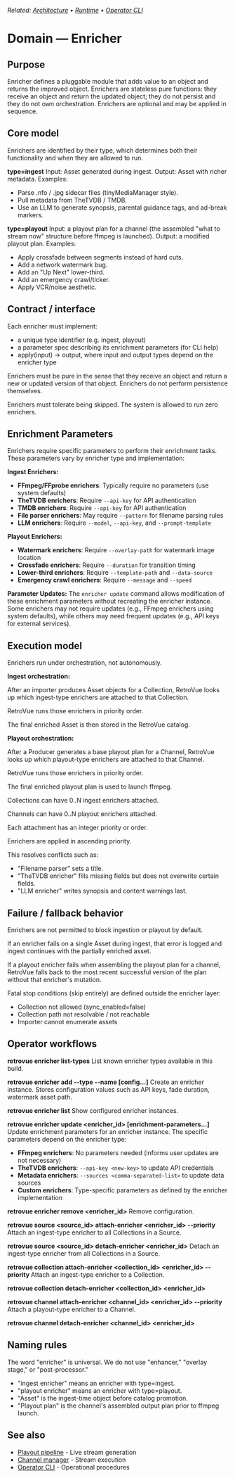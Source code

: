_Related: [Architecture](../architecture/ArchitectureOverview.md) • [Runtime](../runtime/ChannelManager.md) • [Operator CLI](../operator/CLI.md)_

# Domain — Enricher

## Purpose

Enricher defines a pluggable module that adds value to an object and returns the improved object. Enrichers are stateless pure functions: they receive an object and return the updated object; they do not persist and they do not own orchestration. Enrichers are optional and may be applied in sequence.

## Core model

Enrichers are identified by their type, which determines both their functionality and when they are allowed to run.

**type=ingest**
Input: Asset generated during ingest.
Output: Asset with richer metadata.
Examples:

- Parse .nfo / .jpg sidecar files (tinyMediaManager style).
- Pull metadata from TheTVDB / TMDB.
- Use an LLM to generate synopsis, parental guidance tags, and ad-break markers.

**type=playout**
Input: a playout plan for a channel (the assembled "what to stream now" structure before ffmpeg is launched).
Output: a modified playout plan.
Examples:

- Apply crossfade between segments instead of hard cuts.
- Add a network watermark bug.
- Add an "Up Next" lower-third.
- Add an emergency crawl/ticker.
- Apply VCR/noise aesthetic.

## Contract / interface

Each enricher must implement:

- a unique type identifier (e.g. ingest, playout)
- a parameter spec describing its enrichment parameters (for CLI help)
- apply(input) -> output, where input and output types depend on the enricher type

Enrichers must be pure in the sense that they receive an object and return a new or updated version of that object. Enrichers do not perform persistence themselves.

Enrichers must tolerate being skipped. The system is allowed to run zero enrichers.

## Enrichment Parameters

Enrichers require specific parameters to perform their enrichment tasks. These parameters vary by enricher type and implementation:

**Ingest Enrichers:**

- **FFmpeg/FFprobe enrichers**: Typically require no parameters (use system defaults)
- **TheTVDB enrichers**: Require `--api-key` for API authentication
- **TMDB enrichers**: Require `--api-key` for API authentication
- **File parser enrichers**: May require `--pattern` for filename parsing rules
- **LLM enrichers**: Require `--model`, `--api-key`, and `--prompt-template`

**Playout Enrichers:**

- **Watermark enrichers**: Require `--overlay-path` for watermark image location
- **Crossfade enrichers**: Require `--duration` for transition timing
- **Lower-third enrichers**: Require `--template-path` and `--data-source`
- **Emergency crawl enrichers**: Require `--message` and `--speed`

**Parameter Updates:**
The `enricher update` command allows modification of these enrichment parameters without recreating the enricher instance. Some enrichers may not require updates (e.g., FFmpeg enrichers using system defaults), while others may need frequent updates (e.g., API keys for external services).

## Execution model

Enrichers run under orchestration, not autonomously.

**Ingest orchestration:**

After an importer produces Asset objects for a Collection, RetroVue looks up which ingest-type enrichers are attached to that Collection.

RetroVue runs those enrichers in priority order.

The final enriched Asset is then stored in the RetroVue catalog.

**Playout orchestration:**

After a Producer generates a base playout plan for a Channel, RetroVue looks up which playout-type enrichers are attached to that Channel.

RetroVue runs those enrichers in priority order.

The final enriched playout plan is used to launch ffmpeg.

Collections can have 0..N ingest enrichers attached.

Channels can have 0..N playout enrichers attached.

Each attachment has an integer priority or order.

Enrichers are applied in ascending priority.

This resolves conflicts such as:

- "Filename parser" sets a title.
- "TheTVDB enricher" fills missing fields but does not overwrite certain fields.
- "LLM enricher" writes synopsis and content warnings last.

## Failure / fallback behavior

Enrichers are not permitted to block ingestion or playout by default.

If an enricher fails on a single Asset during ingest, that error is logged and ingest continues with the partially enriched asset.

If a playout enricher fails when assembling the playout plan for a channel, RetroVue falls back to the most recent successful version of the plan without that enricher's mutation.

Fatal stop conditions (skip entirely) are defined outside the enricher layer:

- Collection not allowed (sync_enabled=false)
- Collection path not resolvable / not reachable
- Importer cannot enumerate assets

## Operator workflows

**retrovue enricher list-types**
List known enricher types available in this build.

**retrovue enricher add --type <type> --name <label> [config...]**
Create an enricher instance. Stores configuration values such as API keys, fade duration, watermark asset path.

**retrovue enricher list**
Show configured enricher instances.

**retrovue enricher update <enricher_id> [enrichment-parameters...]**
Update enrichment parameters for an enricher instance. The specific parameters depend on the enricher type:

- **FFmpeg enrichers**: No parameters needed (informs user updates are not necessary)
- **TheTVDB enrichers**: `--api-key <new-key>` to update API credentials
- **Metadata enrichers**: `--sources <comma-separated-list>` to update data sources
- **Custom enrichers**: Type-specific parameters as defined by the enricher implementation

**retrovue enricher remove <enricher_id>**
Remove configuration.

**retrovue source <source_id> attach-enricher <enricher_id> --priority <n>**
Attach an ingest-type enricher to all Collections in a Source.

**retrovue source <source_id> detach-enricher <enricher_id>**
Detach an ingest-type enricher from all Collections in a Source.

**retrovue collection attach-enricher <collection_id> <enricher_id> --priority <n>**
Attach an ingest-type enricher to a Collection.

**retrovue collection detach-enricher <collection_id> <enricher_id>**

**retrovue channel attach-enricher <channel_id> <enricher_id> --priority <n>**
Attach a playout-type enricher to a Channel.

**retrovue channel detach-enricher <channel_id> <enricher_id>**

## Naming rules

The word "enricher" is universal. We do not use "enhancer," "overlay stage," or "post-processor."

- "ingest enricher" means an enricher with type=ingest.
- "playout enricher" means an enricher with type=playout.
- "Asset" is the ingest-time object before catalog promotion.
- "Playout plan" is the channel's assembled output plan prior to ffmpeg launch.

## See also

- [Playout pipeline](PlayoutPipeline.md) - Live stream generation
- [Channel manager](../runtime/ChannelManager.md) - Stream execution
- [Operator CLI](../operator/CLI.md) - Operational procedures
